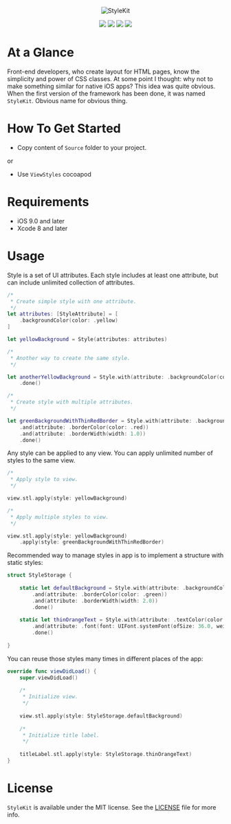 <p align="center" >
<img src="https://github.com/igormatyushkin014/StyleKit/blob/master/Images/logo-1024-300.png" alt="StyleKit" title="StyleKit">
</p>

<p align="center">
<a href="https://swift.org"><img src="https://img.shields.io/badge/Swift-3.0-orange.svg?style=flat"></a>
<a href="https://cocoapods.org"><img src="https://img.shields.io/cocoapods/v/StyleKit.svg?maxAge=2592000"></a>
<a href="https://cocoapods.org"><img src="https://img.shields.io/cocoapods/dt/StyleKit.svg?maxAge=2592000"></a>
<a href="https://tldrlegal.com/license/mit-license"><img src="https://img.shields.io/badge/License-MIT-blue.svg?style=flat"></a>
</p>

# At a Glance

Front-end developers, who create layout for HTML pages, know the simplicity and power of CSS classes. At some point I thought: why not to make something similar for native iOS apps? This idea was quite obvious. When the first version of the framework has been done, it was named `StyleKit`. Obvious name for obvious thing.

# How To Get Started

- Copy content of `Source` folder to your project.

or

- Use `ViewStyles` cocoapod

# Requirements

* iOS 9.0 and later
* Xcode 8 and later

# Usage

Style is a set of UI attributes. Each style includes at least one attribute, but can include unlimited collection of attributes.

```swift
/*
 * Create simple style with one attribute.
 */
let attributes: [StyleAttribute] = [
    .backgroundColor(color: .yellow)
]

let yellowBackground = Style(attributes: attributes)

/*
 * Another way to create the same style.
 */

let anotherYellowBackground = Style.with(attribute: .backgroundColor(color: .yellow))
    .done()

/*
 * Create style with multiple attributes.
 */

let greenBackgroundWithThinRedBorder = Style.with(attribute: .backgroundColor(color: .green))
    .and(attribute: .borderColor(color: .red))
    .and(attribute: .borderWidth(width: 1.0))
    .done()
```

Any style can be applied to any view. You can apply unlimited number of styles to the same view.

```swift
/*
 * Apply style to view.
 */

view.stl.apply(style: yellowBackground)

/*
 * Apply multiple styles to view.
 */

view.stl.apply(style: yellowBackground)
    .apply(style: greenBackgroundWithThinRedBorder)
```

Recommended way to manage styles in app is to implement a structure with static styles:

```swift
struct StyleStorage {
    
    static let defaultBackground = Style.with(attribute: .backgroundColor(color: .white))
        .and(attribute: .borderColor(color: .green))
        .and(attribute: .borderWidth(width: 2.0))
        .done()
    
    static let thinOrangeText = Style.with(attribute: .textColor(color: .orange))
        .and(attribute: .font(font: UIFont.systemFont(ofSize: 36.0, weight: UIFontWeightThin)))
        .done()
        
}
```

You can reuse those styles many times in different places of the app:

```swift
override func viewDidLoad() {
    super.viewDidLoad()
    
    /*
     * Initialize view.
     */
    
    view.stl.apply(style: StyleStorage.defaultBackground)
    
    /*
     * Initialize title label.
     */
    
    titleLabel.stl.apply(style: StyleStorage.thinOrangeText)
}
```

# License

`StyleKit` is available under the MIT license. See the [LICENSE](./LICENSE) file for more info.
